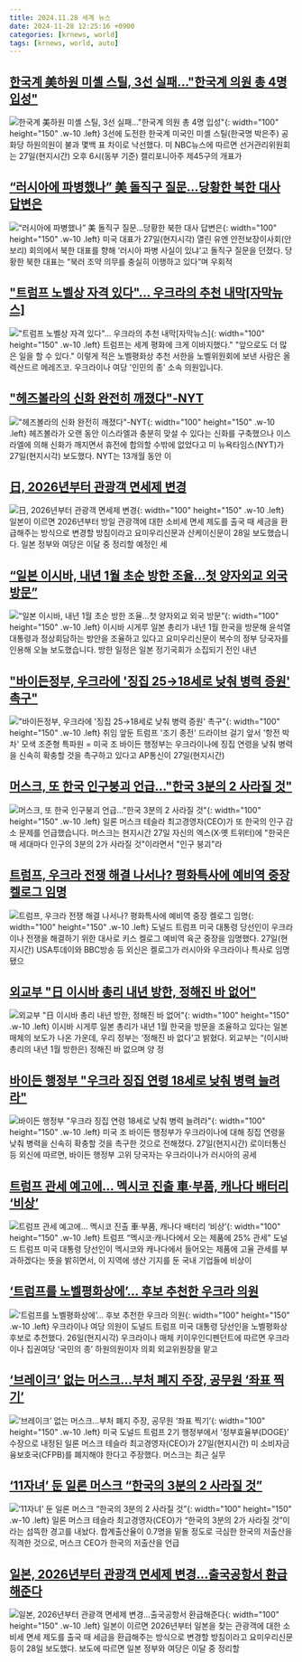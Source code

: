 ```yaml
---
title: 2024.11.28 세계 뉴스
date: 2024-11-28 12:25:16 +0900
categories: [krnews, world]
tags: [krnews, world, auto]
---
```

## [한국계 美하원 미셸 스틸, 3선 실패…"한국계 의원 총 4명 입성"](https://n.news.naver.com/mnews/article/119/0002897843)

![한국계 美하원 미셸 스틸, 3선 실패…"한국계 의원 총 4명 입성"](https://mimgnews.pstatic.net/image/origin/119/2024/11/28/2897843.jpg?type=nf220_150){: width="100" height="150" .w-10 .left}
3선에 도전한 한국계 미국인 미셸 스틸(한국명 박은주) 공화당 하원의원이 불과 몇백 표 차이로 낙선했다. 미 NBC뉴스에 따르면 선거관리위원회는 27일(현지시간) 오후 6시(동부 기준) 캘리포니아주 제45구의 개표가

## [“러시아에 파병했나” 美 돌직구 질문…당황한 북한 대사 답변은](https://n.news.naver.com/mnews/article/023/0003873070)

![“러시아에 파병했나” 美 돌직구 질문…당황한 북한 대사 답변은](https://mimgnews.pstatic.net/image/origin/023/2024/11/28/3873070.jpg?type=nf220_150){: width="100" height="150" .w-10 .left}
미국 대표가 27일(현지시각) 열린 유엔 안전보장이사회(안보리) 회의에서 북한 대표를 향해 ‘러시아 파병 사실이 있냐’고 돌직구 질문을 던졌다. 당황한 북한 대표는 “북러 조약 의무를 충실히 이행하고 있다”며 우회적

## ["트럼프 노벨상 자격 있다"... 우크라의 추천 내막[자막뉴스]](https://n.news.naver.com/mnews/article/052/0002120066)

!["트럼프 노벨상 자격 있다"... 우크라의 추천 내막[자막뉴스]](https://mimgnews.pstatic.net/image/origin/052/2024/11/28/2120066.jpg?type=nf220_150){: width="100" height="150" .w-10 .left}
트럼프는 세계 평화에 크게 이바지했다." "앞으로도 더 많은 일을 할 수 있다." 이렇게 적은 노벨평화상 추천 서한을 노벨위원회에 보낸 사람은 올렉산드르 메레즈코. 우크라이나 여당 '인민의 종' 소속 의원입니다.

## ["헤즈볼라의 신화 완전히 깨졌다"-NYT](https://n.news.naver.com/mnews/article/003/0012928471)

!["헤즈볼라의 신화 완전히 깨졌다"-NYT](https://mimgnews.pstatic.net/image/origin/003/2024/11/28/12928471.jpg?type=nf220_150){: width="100" height="150" .w-10 .left}
헤즈볼라가 오랜 동안 이스라엘과 충분히 맞설 수 있다는 신화를 구축했으나 이스라엘에 의해 신화가 깨지면서 휴전에 합의할 수밖에 없었다고 미 뉴욕타임스(NYT)가 27일(현지시각) 보도했다. NYT는 13개월 동안 이

## [日, 2026년부터 관광객 면세제 변경](https://n.news.naver.com/mnews/article/374/0000412840)

![日, 2026년부터 관광객 면세제 변경](https://mimgnews.pstatic.net/image/origin/374/2024/11/28/412840.jpg?type=nf220_150){: width="100" height="150" .w-10 .left}
일본이 이르면 2026년부터 방일 관광객에 대한 소비세 면세 제도를 출국 때 세금을 환급해주는 방식으로 변경할 방침이라고 요미우리신문과 산케이신문이 28일 보도했습니다. 일본 정부와 여당은 이달 중 정리할 예정인 세

## [“일본 이시바, 내년 1월 초순 방한 조율…첫 양자외교 외국 방문”](https://n.news.naver.com/mnews/article/056/0011847046)

![“일본 이시바, 내년 1월 초순 방한 조율…첫 양자외교 외국 방문”](https://mimgnews.pstatic.net/image/origin/056/2024/11/28/11847046.jpg?type=nf220_150){: width="100" height="150" .w-10 .left}
이시바 시게루 일본 총리가 내년 1월 한국을 방문해 윤석열 대통령과 정상회담하는 방안을 조율하고 있다고 요미우리신문이 복수의 정부 당국자를 인용해 오늘 보도했습니다. 방한 일정은 일본 정기국회가 소집되기 전인 내년

## ["바이든정부, 우크라에 '징집 25→18세로 낮춰 병력 증원' 촉구"](https://n.news.naver.com/mnews/article/001/0015071783)

!["바이든정부, 우크라에 '징집 25→18세로 낮춰 병력 증원' 촉구"](https://mimgnews.pstatic.net/image/origin/001/2024/11/28/15071783.jpg?type=nf220_150){: width="100" height="150" .w-10 .left}
취임 앞둔 트럼프 '조기 종전' 드라이브 걸기 앞서 '항전 박차' 모색 조준형 특파원 = 미국 조 바이든 행정부는 우크라이나에 징집 연령을 낮춰 병력을 신속히 확충할 것을 촉구하고 있다고 AP통신이 27일(현지시간)

## [머스크, 또 한국 인구붕괴 언급…"한국 3분의 2 사라질 것"](https://n.news.naver.com/mnews/article/437/0000419950)

![머스크, 또 한국 인구붕괴 언급…"한국 3분의 2 사라질 것"](https://mimgnews.pstatic.net/image/origin/437/2024/11/27/419950.jpg?type=nf220_150){: width="100" height="150" .w-10 .left}
일론 머스크 테슬라 최고경영자(CEO)가 또 한국의 인구 감소 문제를 언급했습니다. 머스크는 현지시간 27일 자신의 엑스(X·옛 트위터)에 "한국은 매 세대마다 인구의 3분의 2가 사라질 것"이라면서 "인구 붕괴"라

## [트럼프, 우크라 전쟁 해결 나서나? 평화특사에 예비역 중장 켈로그 임명](https://n.news.naver.com/mnews/article/014/0005274202)

![트럼프, 우크라 전쟁 해결 나서나? 평화특사에 예비역 중장 켈로그 임명](https://mimgnews.pstatic.net/image/origin/014/2024/11/28/5274202.jpg?type=nf220_150){: width="100" height="150" .w-10 .left}
도널드 트럼프 미국 대통령 당선인이 우크라이나 전쟁을 해결하기 위한 대사로 키스 켈로그 예비역 육군 중장을 임명했다. 27일(현지시간) USA투데이와 BBC방송 등 외신은 켈로그가 러시아와 우크라이나 특사로 임명됐으

## [외교부 "日 이시바 총리 내년 방한, 정해진 바 없어"](https://n.news.naver.com/mnews/article/018/0005894737)

![외교부 "日 이시바 총리 내년 방한, 정해진 바 없어"](https://mimgnews.pstatic.net/image/origin/018/2024/11/28/5894737.jpg?type=nf220_150){: width="100" height="150" .w-10 .left}
이시바 시게루 일본 총리가 내년 1월 한국을 방문을 조율하고 있다는 일본 매체의 보도가 나온 가운데, 우리 정부는 ‘정해진 바 없다’고 밝혔다. 외교부는 “(이시바 총리의 내년 1월 방한은) 정해진 바 없으며 양 정

## [바이든 행정부 "우크라 징집 연령 18세로 낮춰 병력 늘려라"](https://n.news.naver.com/mnews/article/079/0003963752)

![바이든 행정부 "우크라 징집 연령 18세로 낮춰 병력 늘려라"](https://mimgnews.pstatic.net/image/origin/079/2024/11/28/3963752.jpg?type=nf220_150){: width="100" height="150" .w-10 .left}
미국 조 바이든 행정부가 우크라이나에 대해 징집 연령을 낮춰 병력을 신속히 확충할 것을 촉구한 것으로 전해졌다. 27일(현지시간) 로이터통신 등 외신에 따르면, 바이든 행정부 고위 당국자는 우크라이나가 러시아의 공세

## [트럼프 관세 예고에… 멕시코 진출 車·부품, 캐나다 배터리 ‘비상’](https://n.news.naver.com/mnews/article/366/0001035354)

![트럼프 관세 예고에… 멕시코 진출 車·부품, 캐나다 배터리 ‘비상’](https://mimgnews.pstatic.net/image/origin/366/2024/11/27/1035354.jpg?type=nf220_150){: width="100" height="150" .w-10 .left}
트럼프 “멕시코·캐나다에서 오는 제품에 25% 관세” 도널드 트럼프 미국 대통령 당선인이 멕시코와 캐나다에서 들어오는 제품에 고율 관세를 부과하겠다는 뜻을 밝히면서, 이 지역에 생산 기지를 둔 국내 기업들에 비상이

## [‘트럼프를 노벨평화상에’… 후보 추천한 우크라 의원](https://n.news.naver.com/mnews/article/005/0001741766)

![‘트럼프를 노벨평화상에’… 후보 추천한 우크라 의원](https://mimgnews.pstatic.net/image/origin/005/2024/11/27/1741766.jpg?type=nf220_150){: width="100" height="150" .w-10 .left}
우크라이나 여당 의원이 도널드 트럼프 미국 대통령 당선인을 노벨평화상 후보로 추천했다. 26일(현지시각) 우크라이나 매체 키이우인디펜던트에 따르면 우크라이나 집권여당 ‘국민의 종’ 하원의원이자 의회 외교위원장을 맡고

## [‘브레이크’ 없는 머스크…부처 폐지 주장, 공무원 ‘좌표 찍기’](https://n.news.naver.com/mnews/article/005/0001741928)

![‘브레이크’ 없는 머스크…부처 폐지 주장, 공무원 ‘좌표 찍기’](https://mimgnews.pstatic.net/image/origin/005/2024/11/28/1741928.jpg?type=nf220_150){: width="100" height="150" .w-10 .left}
미국 도널드 트럼프 2기 행정부에서 ‘정부효율부(DOGE)’ 수장으로 내정된 일론 머스크 테슬라 최고경영자(CEO)가 27일(현지시간) 미 소비자금융보호국(CFPB)를 폐지해야 한다고 주장했다. 머스크는 최근 실무

## [‘11자녀’ 둔 일론 머스크 “한국의 3분의 2 사라질 것”](https://n.news.naver.com/mnews/article/081/0003498758)

![‘11자녀’ 둔 일론 머스크 “한국의 3분의 2 사라질 것”](https://mimgnews.pstatic.net/image/origin/081/2024/11/27/3498758.jpg?type=nf220_150){: width="100" height="150" .w-10 .left}
일론 머스크 테슬라 최고경영자(CEO)가 “한국의 3분의 2가 사라질 것”이라는 섬뜩한 경고를 내놨다. 합계출산율이 0.7명을 밑돌 정도로 극심한 한국의 저출산을 직격한 것으로, 머스크 CEO가 한국의 저출산을 언급

## [일본, 2026년부터 관광객 면세제 변경…출국공항서 환급해준다](https://n.news.naver.com/mnews/article/025/0003403880)

![일본, 2026년부터 관광객 면세제 변경…출국공항서 환급해준다](https://mimgnews.pstatic.net/image/origin/025/2024/11/28/3403880.jpg?type=nf220_150){: width="100" height="150" .w-10 .left}
일본이 이르면 2026년부터 일본을 찾는 관광객에 대한 소비세 면세 제도를 출국 때 세금을 환급해주는 방식으로 변경할 방침이라고 요미우리신문 등이 28일 보도했다. 보도에 따르면 일본 정부와 여당은 이달 중 정리할

